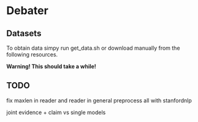 # Debater

## Datasets
To obtain data simpy run get_data.sh or download manually from the following resources. 

**Warning! This should take a while!**

## TODO
fix maxlen in reader and reader in general
preprocess all with stanfordnlp

joint evidence + claim vs single models
